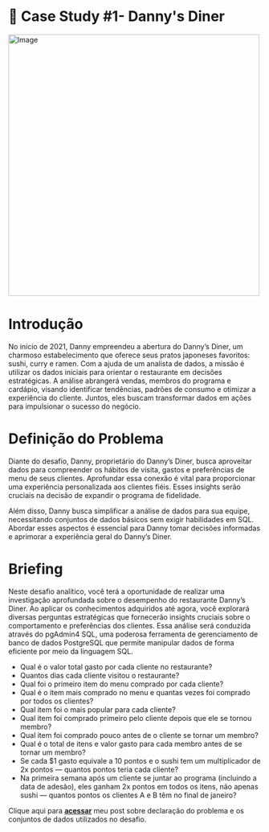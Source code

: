 # 🍜 Case Study #1- Danny's Diner 
<img src="https://user-images.githubusercontent.com/81607668/127727503-9d9e7a25-93cb-4f95-8bd0-20b87cb4b459.png" alt="Image" width="500" height="520">

# Introdução
No início de 2021, Danny empreendeu a abertura do Danny’s Diner, um charmoso estabelecimento que oferece seus pratos japoneses favoritos: sushi, curry e ramen. Com a ajuda de um analista de dados, a missão é utilizar os dados iniciais para orientar o restaurante em decisões estratégicas. A análise abrangerá vendas, membros do programa e cardápio, visando identificar tendências, padrões de consumo e otimizar a experiência do cliente. Juntos, eles buscam transformar dados em ações para impulsionar o sucesso do negócio.

# Definição do Problema
Diante do desafio, Danny, proprietário do Danny’s Diner, busca aproveitar dados para compreender os hábitos de visita, gastos e preferências de menu de seus clientes. Aprofundar essa conexão é vital para proporcionar uma experiência personalizada aos clientes fiéis. Esses insights serão cruciais na decisão de expandir o programa de fidelidade.

Além disso, Danny busca simplificar a análise de dados para sua equipe, necessitando conjuntos de dados básicos sem exigir habilidades em SQL. Abordar esses aspectos é essencial para Danny tomar decisões informadas e aprimorar a experiência geral do Danny’s Diner.

# Briefing
Neste desafio analítico, você terá a oportunidade de realizar uma investigação aprofundada sobre o desempenho do restaurante Danny’s Diner. Ao aplicar os conhecimentos adquiridos até agora, você explorará diversas perguntas estratégicas que fornecerão insights cruciais sobre o comportamento e preferências dos clientes. Essa análise será conduzida através do pgAdmin4 SQL, uma poderosa ferramenta de gerenciamento de banco de dados PostgreSQL que permite manipular dados de forma eficiente por meio da linguagem SQL.

- Qual é o valor total gasto por cada cliente no restaurante?
- Quantos dias cada cliente visitou o restaurante?
- Qual foi o primeiro item do menu comprado por cada cliente?
- Qual é o item mais comprado no menu e quantas vezes foi comprado por todos os clientes?
- Qual item foi o mais popular para cada cliente?
- Qual item foi comprado primeiro pelo cliente depois que ele se tornou membro?
- Qual item foi comprado pouco antes de o cliente se tornar um membro?
- Qual é o total de itens e valor gasto para cada membro antes de se tornar um membro?
- Se cada $1 gasto equivale a 10 pontos e o sushi tem um multiplicador de 2x pontos — quantos pontos teria cada cliente?
- Na primeira semana após um cliente se juntar ao programa (incluindo a data de adesão), eles ganham 2x pontos em todos os itens, não apenas sushi — quantos pontos os clientes A e B têm no final de janeiro?


Clique aqui para **[acessar](https://medium.com/@viitoriaraujoo/case-study-sql-dannys-diner-49788bda255e)** meu post sobre declaração do problema e os conjuntos de dados utilizados no desafio.







